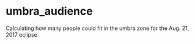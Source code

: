 # umbra_audience
Calculating how many people could fit in the umbra zone for the Aug. 21, 2017 eclipse
